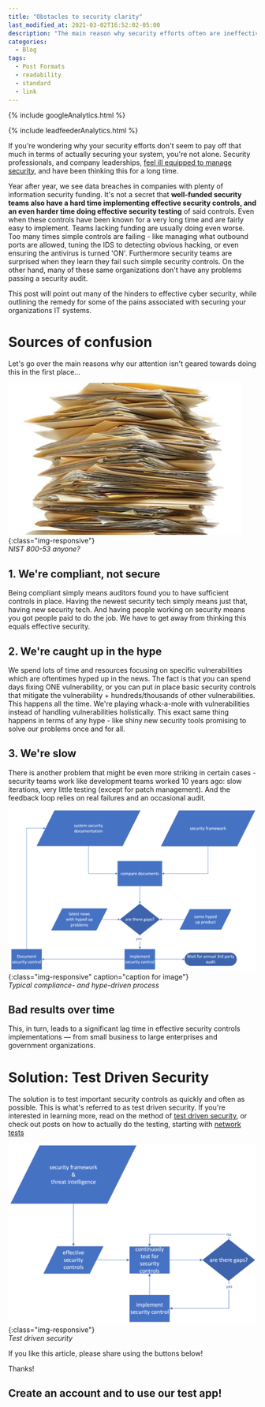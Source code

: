 ```yaml
---
title: "Obstacles to security clarity"
last_modified_at: 2021-03-02T16:52:02-05:00
description: "The main reason why security efforts often are ineffective and expensive"
categories:
  - Blog
tags:
  - Post Formats
  - readability
  - standard
  - link
---
```

<!-- Google analytics -->
{% include googleAnalytics.html %}
<!-- leadfeeder analytics -->
{% include leadfeederAnalytics.html %}

If you're wondering why your security efforts don't seem to pay off that much in terms of actually securing your system, you're not alone. Security professionals, and company leaderships, [feel ill equipped to manage security](https://www.isc2.org/-/media/B7E003F79E1D4043A0E74A57D5B6F33E.ashx), and have been thinking this for a long time. 

<!-- ## Data breaches everywhere -->
Year after year, we see data breaches in companies with plenty of information security funding. It's not a secret that **well-funded security teams also have a hard time implementing effective security controls, and an even harder time doing effective security testing** of said controls. Even when these controls have been known for a very long time and are fairly easy to implement. Teams lacking funding are usually doing even worse. Too many times simple controls are failing - like managing what outbound ports are allowed, tuning the IDS to detecting obvious hacking, or even ensuring the antivirus is turned 'ON'. Furthermore security teams are surprised when they learn they fail such simple security controls. On the other hand, many of these same organizations don't have any problems passing a security audit.

<!-- Why are there breaches in companies that have great security tools, funding, and pass security compliance audits year after year? -->

This post will point out many of the hinders to effective cyber security, while outlining the remedy for some of the pains associated with securing your organizations IT systems.

# Sources of confusion
Let's go over the main reasons why our attention isn't geared towards doing this in the first place...

![compliance](/assets/images/2021-03-01/paper-stack.jpeg){:class="img-responsive"}  
*NIST 800-53 anyone?*

## 1. We're compliant, not secure
Being compliant simply means auditors found you to have sufficient controls in place. Having the newest security tech simply means just that, having new security tech. And having people working on security means you got people paid to do the job. We have to get away from thinking this equals effective security. 

## 2. We're caught up in the hype
We spend lots of time and resources focusing on specific vulnerabilities which are oftentimes hyped up in the news. The fact is that you can spend days fixing ONE vulnerability, or you can put in place basic security controls that mitigate the vulnerability + hundreds/thousands of other vulnerabilities. This happens all the time. We're playing whack-a-mole with vulnerabilities instead of handling vulnerabilities holistically. This exact same thing happens in terms of any hype - like shiny new security tools promising to solve our problems once and for all.

## 3. We're slow
There is another problem that might be even more striking in certain cases - security teams work like development teams worked 10 years ago: slow iterations, very little testing (except for patch management). And the feedback loop relies on real failures and an occasional audit.

![compliance and hype driven process](/assets/images/2021-03-01/static-security.png){:class="img-responsive" caption="caption for image"}  
*Typical compliance- and hype-driven process*

## Bad results over time
This, in turn, leads to a significant lag time in effective security controls implementations — from small business to large enterprises and government organizations.

# Solution: Test Driven Security
The solution is to test important security controls as quickly and often as possible. This is what's referred to as test driven security. If you're interested in learning more, read on the method of [test driven security](https://www.securiful.com/blog/why-test-driven-security/), or check out posts on how to actually do the testing, starting with [network tests](https://www.securiful.com/blog/network-security-tests-guide/)

![test driven security](/assets/images/2021-03-01/test-driven-security.png){:class="img-responsive"}  
*Test driven security*

If you like this article, please share using the buttons below!

Thanks!

## Create an account and to use our test app!  
<script charset="utf-8" type="text/javascript" src="//js.hsforms.net/forms/shell.js"></script>
<script>
  hbspt.forms.create({
	portalId: "8898112",
	formId: "2b1cfdb3-6618-4dd8-86e4-4786274c0d38"
});
</script>

[create account]: #create-an-account-and-start-testing